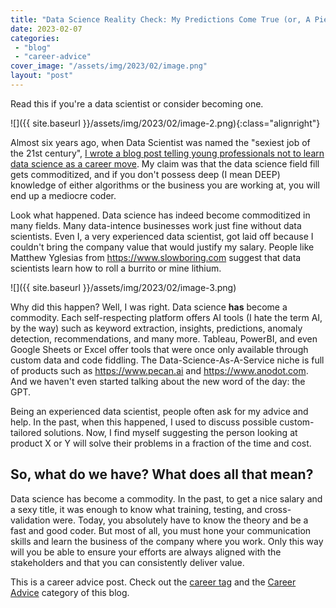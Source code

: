 ```yaml
---
title: "Data Science Reality Check: My Predictions Come True (or, A Piece of Advice to Young Data Scientists)"
date: 2023-02-07
categories: 
 - "blog"
 - "career-advice"
cover_image: "/assets/img/2023/02/image.png"
layout: "post"
---
```


Read this if you're a data scientist or consider becoming one.

![]({{ site.baseurl }}/assets/img/2023/02/image-2.png){:class="alignright"}

Almost six years ago, when Data Scientist was named the "sexiest job of the 21st century", [I wrote a blog post telling young professionals not to learn data science as a career move](https://gorelik.net/2017/05/29/dont-study-data-science/). My claim was that the data science field fill gets commoditized, and if you don't possess deep (I mean DEEP) knowledge of either algorithms or the business you are working at, you will end up a mediocre coder.

Look what happened. Data science has indeed become commoditized in many fields. Many data-intence businesses work just fine without data scientists. Even I, a very experienced data scientist, got laid off because I couldn't bring the company value that would justify my salary. People like Matthew Yglesias from https://www.slowboring.com suggest that data scientists learn how to roll a burrito or mine lithium.

![]({{ site.baseurl }}/assets/img/2023/02/image-3.png)

Why did this happen? Well, I was right. Data science **has** become a commodity. Each self-respecting platform offers AI tools (I hate the term AI, by the way) such as keyword extraction, insights, predictions, anomaly detection, recommendations, and many more. Tableau, PowerBI, and even Google Sheets or Excel offer tools that were once only available through custom data and code fiddling. The Data-Science-As-A-Service niche is full of products such as https://www.pecan.ai and https://www.anodot.com. And we haven't even started talking about the new word of the day: the GPT.

Being an experienced data scientist, people often ask for my advice and help. In the past, when this happened, I used to discuss possible custom-tailored solutions. Now, I find myself suggesting the person looking at product X or Y will solve their problems in a fraction of the time and cost. 

## So, what do we have? What does all that mean?

Data science has become a commodity. In the past, to get a nice salary and a sexy title, it was enough to know what training, testing, and cross-validation were. Today, you absolutely have to know the theory and be a fast and good coder. But most of all, you must hone your communication skills and learn the business of the company where you work. Only this way will you be able to ensure your efforts are always aligned with the stakeholders and that you can consistently deliver value.

This is a career advice post. Check out the [career tag](https://gorelik.net/tag/career/) and the [Career Advice](https://gorelik.net/category/career-advice/) category of this blog.
